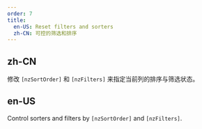 ```yaml
---
order: 7
title:
  en-US: Reset filters and sorters
  zh-CN: 可控的筛选和排序
---
```


## zh-CN

修改 `[nzSortOrder]` 和 `[nzFilters]` 来指定当前列的排序与筛选状态。

## en-US

Control sorters and filters by `[nzSortOrder]` and `[nzFilters]`.


